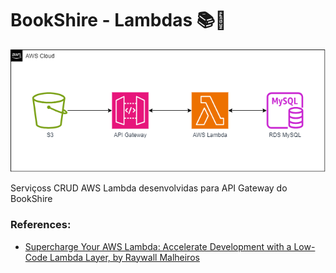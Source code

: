 # BookShire - Lambdas 📚🌳

![Diagrama de funcionamento da API](assets/diagrama.png)

Serviçoss CRUD AWS Lambda desenvolvidas para API Gateway do BookShire

### References:

- [Supercharge Your AWS Lambda: Accelerate Development with a Low-Code Lambda Layer, by Raywall Malheiros](https://raysouz.medium.com/supercharge-your-aws-lambda-accelerate-development-with-a-low-code-lambda-layer-ba2090e27c83)

